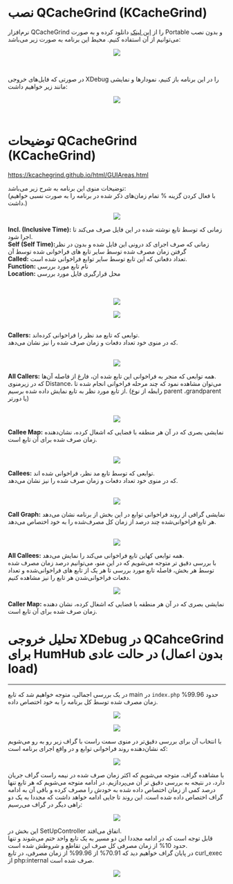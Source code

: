 # نصب QCacheGrind (KCacheGrind)  

نرم‌افزار QCacheGrind را از [این لینک](https://sourceforge.net/projects/qcachegrindwin/) دانلود کرده و به صورت Portable و بدون نصب می‌توانیم از آن استفاده کنیم.
محیط این برنامه به صورت زیر می‌باشد:
<p align="center">
<img src="Pasted image 20240701175037.png" align="center">
</p>
<br> 

در صورتی که فایل‌های خروجی XDebug را در این برنامه باز کنیم، نمودارها و نمایشی مانند زیر خواهیم داشت:
<p align="center">
<img src="Pasted image 20240701175150.png" align="center">
</p>
<br>

# توضیحات QCacheGrind (KCacheGrind)
https://kcachegrind.github.io/html/GUIAreas.html

توضیحات منوی این برنامه به شرح زیر می‌باشد:
<br>
(با فعال کردن گزینه % تمام زمان‌های ذکر شده در برنامه را به صورت نسبی خواهیم داشت.)
<br>
<p align="center">
<img src="Pasted image 20240703112942.png" align="center">
</p>
<b>Incl. (Inclusive Time):</b> زمانی که توسط تابع نوشته شده در این فایل صرف می‌کند تا اجرا شود.
<br>
<b>Self (Self Time):</b>زمانی که صرف اجرای کد درونی این فایل شده و بدون در نظر گرفتن زمان مصرف شده توسط سایر تابع های فراخوانی شده توسط آن
<br>
<b>Called:</b> تعداد دفعاتی که این تابع توسط سایر توابع فراخوانی شده است.
<br>
<b>Function:</b> نام تابع مورد بررسی
<br>
<b>Location:</b> محل قرارگیری فایل مورد بررسی
<br>
<br>
<br>
<p align="center">
<img src="Pasted image 20240703113019.png" align="center">
</p>
<p align="center">
<img src="Pasted image 20240703113045.png" align="center">
</p>
<br>
<b>Callers:</b> توابعی که تابع مد نظر را فراخوانی کرده‌اند.
<br>
که در منوی خود تعداد دفعات و زمان صرف شده را نیز نشان می‌دهد.
<br>
<br>

<p align="center">
<img src="Pasted image 20240703113625.png" align="center">
</p>
<b>All Callers:</b> همه توابعی که منجر به فراخوانی این تابع شده ان، فارغ از فاصله آن‌ها.
<br>
که در زیرمنوی Distance، می‌توان مشاهده نمود که چند مرحله فراخوانی انجام شده تا از تابع مورد نظر به تابع نمایش داده شده برسیم. (رابطه از نوع parent ،grandparent یا دورتر)
<br>
<br>
<p align="center">
<img src="Pasted image 20240703113645.png" align="center">
</p>
<b>Callee Map:</b> نمایشی بصری که در آن هر منطقه با فضایی که اشغال کرده، نشان‌دهنده زمان صرف شده برای آن تابع است.
<br>
<br>
<p align="center">
<img src="Pasted image 20240703114457.png" align="center">
</p>
<b>Callees:</b> توابعی که توسط تابع مد نظر، فراخوانی شده اند.
<br>
که در منوی خود تعداد دفعات و زمان صرف شده را نیز نشان می‌دهد.
<br>
<br>
<p align="center">
<img src="Pasted image 20240703114636.png" align="center">
</p>
<b>Call Graph:</b> نمایشی گرافی از روند فراخوانی توابع در این بخش از برنامه نشان می‌دهد هر تابع فراخوانی‌شده چند درصد از زمان کل مصرف‌شده را به خود اختصاص می‌دهد.
<br>
<br>
<p align="center">
<img src="Pasted image 20240703115112.png" align="center">
</p>
<b>All Callees:</b> همه توابعی کهاین تابع فراخوانی می‌کند را نمایش می‌دهد.
<br>
با بررسی دقیق تر متوجه می‌شویم که در این منو، می‌توانیم درصد زمان مصرف شده توسط هر بخش، فاصله تابع مورد بررسی تا هر یک از تابع های فراخوانی‌شده و تعداد دفعات فراخوانی‌شدن هر تابع را نیز مشاهده کنیم.
<p align="center">
<img src="Pasted image 20240703115534.png" align="center">
</p>
<b>Caller Map:</b> نمایشی بصری که در آن هر منطقه با فضایی که اشغال کرده، نشان دهنده زمان صرف شده برای آن تابع است.

# تحلیل خروجی XDebug در QCahceGrind برای HumHub در حالت عادی (بدون اعمال load)
--------------------
در یک بررسی اجمالی، متوجه خواهیم شد که تابع main  در `index.php` حدود 99.96% زمان مصرف شده توسط کل برنامه را به خود اختصاص داده.
<p align="center">
<img src="Pasted image 20240703120018.png" align="center">
</p>
<p align="center">
<img src="Screenshot 2024-07-03 121612.png" align="center">
</p>


با انتخاب آن برای بررسی دقیق‌تر در منوی سمت راست با گراف زیر رو به رو می‌شویم که نشان‌دهنده روند فراخوانی توابع و در واقع اجرای برنامه است:
<p align="center">
<img src="Pasted image 20240703120602.png" align="center">
</p>
با مشاهده گراف، متوجه می‌شویم که اکثر زمان صرف شده در نیمه راست گراف جریان دارد، در نتیجه به بررسی دقیق تر آن می‌پردازیم.
در ادامه متوجه می‌شویم که هر تابع تنها درصد کمی از زمان اختصاص داده شده به خودش را مصرف کرده و باقی آن به ادامه گراف اختصاص داده شده است. این روند تا جایی ادامه خواهد داشت که مجددا به یک دو راهی دیگر در گراف می‌رسیم:
<p align="center">
<img src="Pasted image 20240703120940.png" align="center">
</p>
این بخش در SetUpController اتفاق می‌افتد.
<br>
قابل توجه است که در ادامه مجددا این دو مسیر به یک تابع واحد ختم می‌شوند و تنها حدود 10% از زمان مصرفی کل صرف این تقاطع و شروطش شده است.
<br>
در پایان گراف خواهیم دید که 70.91% از 99.96% از زمان مصرفی، در تابع curl_exec از php:internal صرف شده است.
<p align="center">
<img src="Pasted image 20240703150548.png" align="center">
</p>

